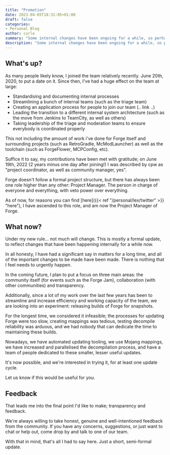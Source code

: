 ```yaml
---
title: "Promotion"
date: 2023-04-05T18:31:05+01:00
draft: false
categories:
- Personal Blog
author: curle
summary: "Some internal changes have been ongoing for a while, so perhaps it's time to unveil the new Project Manager of Forge."
description: "Some internal changes have been ongoing for a while, so perhaps it's time to unveil the new Project Manager of Forge."
---
```


## What's up?

As many people likely know, I joined the team relatively recently. June 20th, 2020, to put a date on it. Since then, I've had a huge effect on the team at large:
 * Standardising and documenting internal processes
 * Streamlining a bunch of internal teams (such as the triage team)
 * Creating an application process for people to join our team (.. link ..)
 * Leading the transition to a different internal system architecture (such as the move from Jenkins to TeamCity, as well as others)
 * Taking leadership of the triage and moderation teams to ensure everybody is coordinated properly

This not including the amount of work i've done for Forge itself and surrounding projects (such as RetroGradle, McModLauncher) as well as the toolchain (such as ForgeFlower, MCPConfig, etc).

Suffice it to say, my contributions have been met with gratitude; on June 19th, 2022 (2 years minus one day after joining!) I was described by cpw as "project coordinator, as well as community manager, yes". 

Forge doesn't follow a formal project structure, but there has always been one role higher than any other: Project Manager. The person in charge of everyone and everything, with veto power over everything. 

As of now, for reasons you can find [here]({{< ref "/personal/lex/twitter" >}} "here"), I have ascended to this role, and am now the Project Manager of Forge.

## What now?

Under my new rule... not much will change. This is mostly a formal update, to reflect changes that have been happening internally for a while now.

In all honesty, I have had a significant say in matters for a long time, and all of the important changes to be made have been made. There is nothing that I feel needs to urgently happen. 

In the coming future, I plan to put a focus on three main areas: the community itself (for events such as the Forge Jam), collaboration (with other communities) and transparency. 

Additionally, since a lot of my work over the last few years has been to streamline and increase efficiency and working capacity of the team, we are looking into an experiment: releasing builds of Forge for snapshots.

For the longest time, we considered it infeasible; the processes for updating Forge were too slow, creating mappings was tedious, testing decompile reliability was arduous, and we had nobody that can dedicate the time to maintaining these builds.

Nowadays, we have automated updating tooling, we use Mojang mappings, we have increased and parallelised the decompilation process, and have a team of people dedicated to these smaller, lesser useful updates.

It's now possible, and we're interested in trying it, for at least one update cycle.

Let us know if this would be useful for you. 

## Feedback

That leads me into the final point I'd like to make; transparency and feedback.

We're always willing to take honest, genuine and well-intentioned feedback from the community. If you have any concerns, suggestions, or just want to chat or help out, come drop by and talk to one of our team.

With that in mind, that's all I had to say here. Just a short, semi-formal update.